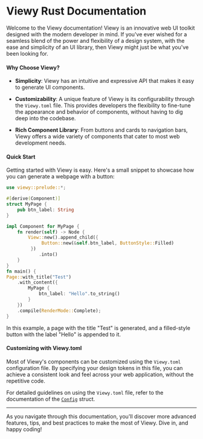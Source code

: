 
# Viewy Rust Documentation

Welcome to the Viewy documentation! Viewy is an innovative web UI toolkit designed with the modern developer in mind. If you've ever wished for a seamless blend of the power and flexibility of a design system, with the ease and simplicity of an UI library, then Viewy might just be what you've been looking for.

#### Why Choose Viewy?

- **Simplicity**: Viewy has an intuitive and expressive API that makes it easy to generate UI components.

- **Customizability**: A unique feature of Viewy is its configurability through the `Viewy.toml` file. This provides developers the flexibility to fine-tune the appearance and behavior of components, without having to dig deep into the codebase.

- **Rich Component Library**: From buttons and cards to navigation bars, Viewy offers a wide variety of components that cater to most web development needs.

#### Quick Start

Getting started with Viewy is easy. Here's a small snippet to showcase how you can generate a webpage with a button:

```rust
use viewy::prelude::*;

#[derive(Component)]
struct MyPage {
    pub btn_label: String
}

impl Component for MyPage {
    fn render(self) -> Node {
        View::new().append_child({
             Button::new(&self.btn_label, ButtonStyle::Filled)
         })
            .into()
    }
}
fn main() {
Page::with_title("Test")
    .with_content({
        MyPage {
            btn_label: "Hello".to_string()
        }
    })
    .compile(RenderMode::Complete);
}
```

In this example, a page with the title "Test" is generated, and a filled-style button with the label "Hello" is appended to it.

#### Customizing with Viewy.toml

Most of Viewy's components can be customized using the `Viewy.toml` configuration file. By specifying your design tokens in this file, you can achieve a consistent look and feel across your web application, without the repetitive code.

For detailed guidelines on using the `Viewy.toml` file, refer to the documentation of the [`Config`](./prelude/struct.Config.html) struct.

---

As you navigate through this documentation, you'll discover more advanced features, tips, and best practices to make the most of Viewy. Dive in, and happy coding!